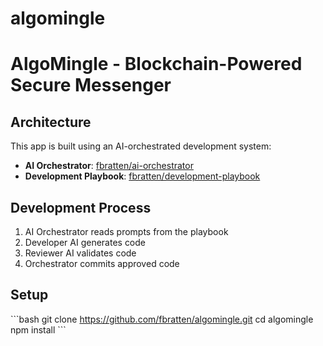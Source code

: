 # algomingle

# AlgoMingle - Blockchain-Powered Secure Messenger

## Architecture
This app is built using an AI-orchestrated development system:
- **AI Orchestrator**: [fbratten/ai-orchestrator](https://github.com/fbratten/ai-orchestrator)
- **Development Playbook**: [fbratten/development-playbook](https://github.com/fbratten/development-playbook)

## Development Process
1. AI Orchestrator reads prompts from the playbook
2. Developer AI generates code
3. Reviewer AI validates code
4. Orchestrator commits approved code

## Setup
\`\`\`bash
git clone https://github.com/fbratten/algomingle.git
cd algomingle
npm install
\`\`\`
